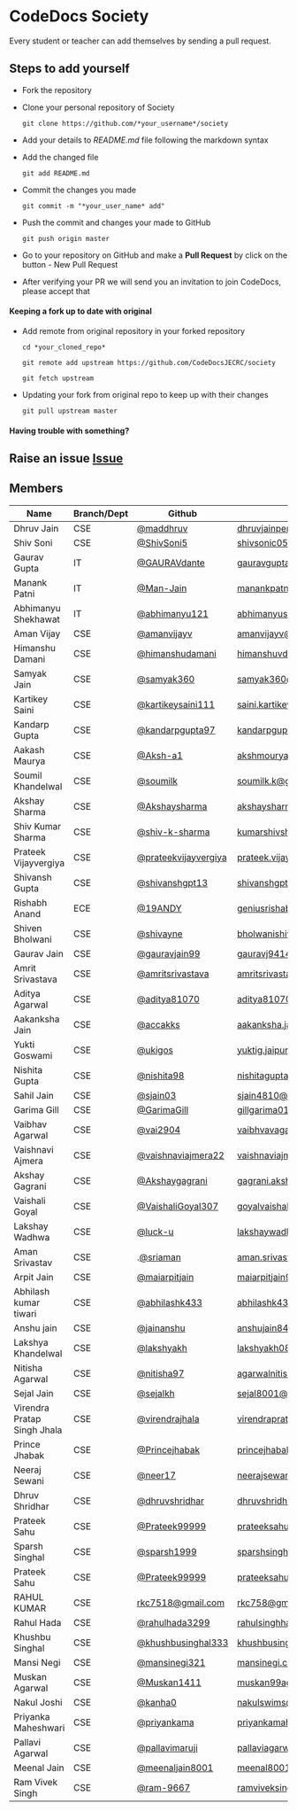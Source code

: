 
# CodeDocs Society
Every student or teacher can add themselves by sending a pull request.
## Steps to add yourself
- Fork the repository
- Clone your personal repository of Society

  `git clone https://github.com/*your_username*/society`
- Add your details to *README.md* file following the markdown syntax
- Add the changed file

  `git add README.md`
- Commit the changes you made

  `git commit -m "*your_user_name* add"`
- Push the commit and changes your made to GitHub

  `git push origin master`
- Go to your repository on GitHub and make a **Pull Request** by click on the button - New Pull Request
- After verifying your PR we will send you an invitation to join CodeDocs, please accept that

#### Keeping a fork up to date with original
- Add remote from original repository in your forked repository

  `cd *your_cloned_repo*`

  `git remote add upstream https://github.com/CodeDocsJECRC/society`

  `git fetch upstream`

- Updating your fork from original repo to keep up with their changes

  `git pull upstream master`

#### Having trouble with something?
Raise an issue [Issue](https://github.com/CodeDocsJECRC/society/issues/new)
----
## Members

| Name | Branch/Dept | Github | Email |
| ----- | ------ | ----- | ----- |
| Dhruv Jain | CSE | [@maddhruv](https://github.com/maddhruv) | [dhruvjainpenny@gmail.com](mailto:dhruvjainpenny@gmail.com) |
| Shiv Soni  | CSE | [@ShivSoni5](https://github.com/ShivSoni5)| [shivsonic05@gmail.com](mailto:shivsonic05@gmail.com) |
| Gaurav Gupta  | IT | [@GAURAVdante](https://github.com/GAURAVdante)| [gauravguptahappy97@gmail.com](mailto:gauravguptahappy97@gmail.com) |
| Manank Patni | IT | [@Man-Jain](https://github.com/Man-Jain) | [manankpatni@gmail.com](mailto:manankpatni@gmail.com) |
| Abhimanyu Shekhawat | IT | [@abhimanyu121](https://github.com/abhimanyu121) | [abhimanyushekhawat17.as@gmail.com](mailto:abhimanyushekhawat17.as@gmail.com) |
| Aman Vijay | CSE | [@amanvijayv](https://github.com/amanvijayv) | [amanvijayv@gmail.com](mailto:amanvijayv@gmail.com) |
| Himanshu Damani | CSE | [@himanshudamani](https://github.com/himanshudamani) | [himanshuvdamani@gmail.com](mailto:himanshuvdamani@gmail.com) |
| Samyak Jain | CSE | [@samyak360](https://github.com/samyak360) | [samyak360@gmail.com](mailto:samyak360@gmail.com) |
| Kartikey Saini | CSE | [@kartikeysaini111](https://github.com/kartikeysaini111) | [saini.kartikey111@gmail.com](mailto:saini.kartikey111@gmail.com) |
| Kandarp Gupta | CSE | [@kandarpgupta97](https://github.com/kandarpgupta97) | [kandarpgupta97@gmail.com](mailto:kandarpgupta97@gmail.com) |
| Aakash Maurya | CSE | [@Aksh-a1](https://github.com/Aksh-a1) | [akshmourya@gmail.com](mailto:akshmourya@gmail.com) |
| Soumil Khandelwal | CSE | [@soumilk](https://github.com/soumilk) | [soumilk.k@gmail.com](mailto:soumilk.k@gmail.com) | 
| Akshay Sharma | CSE | [@Akshaysharma](https://github.com/akshaysharma2277) | [akshaysharma2277@gmail.com](mailto:akshaysharma2277@gmail.com) |
| Shiv Kumar Sharma | CSE | [@shiv-k-sharma](https://github.com/shiv-k-sharma) | [kumarshivsharma12@gmail.com](mailto:kumarshivsharma12@gmail.com) |
| Prateek Vijayvergiya| CSE | [@prateekvijayvergiya](https://github.com/prateekvijayvergiya) | [prateek.vijayudr27@gmail.com](mailto:prateek.vijayudr27@gmail.com) |
| Shivansh Gupta | CSE | [@shivanshgpt13](https://github.com/shivanshgpt13) | [shivanshgpt13@gmail.com](mailto:shivanshgpt13@gmail.com) |
| Rishabh Anand | ECE | [@19ANDY](https://github.com/19ANDY)| [geniusrishabhanand@gmail.com](mailto:geniusrishabhanand@gmail.com)|
| Shiven Bholwani | CSE | [@shivayne](https://github.com/shivayne)| [bholwanishiven@gmail.com](mailto:bholwanishiven@gmail.com)|
| Gaurav Jain | CSE | [@gauravjain99](https://github.com/gauravjain99) | [gauravj9414@gmail.com](mailto:gauravj9414@gmail.com)
| Amrit Srivastava | CSE | [@amritsrivastava](https://github.com/amritsrivastava)| [amritsrivastava.2cse20@jecrc.ac.in](mailto:amritsrivastava.2cse20@jecrc.ac.in)|
| Aditya Agarwal | CSE | [@aditya81070](https://github.com/aditya81070)| [aditya81070@gmail.com](mailto:aditya81070@gmail.com)|
| Aakanksha Jain | CSE | [@accakks](https://github.com/accakks)| [aakanksha.jain8@gmail.com](mailto:aakanksha.jain8@gmail.com)|
| Yukti Goswami | CSE | [@ukigos](https://github.com/ukigos) | [yuktig.jaipur@gmail.com](mailto:yuktig.jaipur@gmail.com)|
| Nishita Gupta | CSE | [@nishita98](https://github.com/nishita98) | [nishitagupta.cse20@jecrc.ac.in](mailto:nishitagupta.cse20@jecrc.ac.in)|
| Sahil Jain | CSE | [@sjain03](https://github.com/sjain03) | [sjain4810@gmail.com](mailto:sjain4810@gmail.com) |
| Garima Gill | CSE | [@GarimaGill](https://github.com/GarimaGill) | [gillgarima01@gmail.com](mailto:gillgarima01@gmail.com)| 
|Vaibhav Agarwal |CSE | [@vai2904](http://github.com/vai2904) |[vaibhvavagarwal.946@gmail.com](mailto:vaibhavagarwal.946@gmail.com) |
| Vaishnavi Ajmera | CSE | [@vaishnaviajmera22](https://github.com/vaishnaviajmera22) | [vaishnaviajmera22@gmail.com](mailto:vaishnaviajmera22@gmail.com)|
| Akshay Gagrani | CSE | [@Akshaygagrani](https://github.com/Akshaygagrani) | [gagrani.akshay@gmail.com](mailto:gagrani.akshay@gmail.com)|
| Vaishali Goyal | CSE | [@VaishaliGoyal307](https://github.com/VaishaliGoyal307/society.git) | [goyalvaishali307@gmail.com](mailto:goyalvaishali307@gmail.com)|
| Lakshay Wadhwa | CSE | [@luck-u](https://github.com/luck-u) | [lakshaywadhwa001@gmail.com](mailto.lakshaywadhwa001@gmail.com)|
|Aman Srivastav| CSE | .[@sriaman](https://github.com/sriaman) | [aman.srivastavmau@gmail.com](mailto:aman.srivastavmau@gmail.com)|
| Arpit Jain | CSE | [@maiarpitjain](https://github.com/maiarpitjain) | [maiarpitjain94@gmail.com](mailto:maiarpitjain94@gmail.com)|
| Abhilash kumar tiwari | CSE | [@abhilashk433](https://github.com/abhilashk433/society.git) | [abhilashk433@gmail.com](mailto:abhilashk433@gmail.com)|
| Anshu jain | CSE | [@jainanshu](https://github.com/jainanshu) | [anshujain8441@gmail.com](mailto:anshujain8441@gmail.com)|
| Lakshya Khandelwal | CSE | [@lakshyakh](https://github.com/lakshyakh) | [lakshyakh08@gmail.com](mailto:lakshyakh08@gmail.com)| 
| Nitisha Agarwal | CSE | [@nitisha97](https://github.com/nitisha97) | [agarwalnitisha1997@gmail.com](mailto:agarwalnitisha1997@gmail.com)|
| Sejal Jain | CSE | [@sejalkh](https://github.com/sejalkh) | [sejal8001@gmail.com](mailto:sejal8001@gmail.com)|
| Virendra Pratap Singh Jhala | CSE | [@virendrajhala](https://github.com/virendrajhala) | [virendrapratapsinghjhala@gmail.com](mailto:virendrapratapsinghjhala@gmail.com) |
| Prince Jhabak | CSE | [@Princejhabak](https://github.com/Princejhabak) | [princejhabak.cse20@jecrc.ac.in](mailto:princejhabak.cse20@jecrc.ac.in) |
| Neeraj Sewani | CSE | [@neer17](https://github.com/neer17) | [neerajsewanisrt8@gmail.com](mailto:neerajsewanisrt8@gmail.com) |
| Dhruv Shridhar | CSE | [@dhruvshridhar](https://github.com/dhruvshridhar) | [dhruvshridhar@gmail.com](mailto:dhruvshridhar@gmail.com) |
| Prateek Sahu | CSE | [@Prateek99999](https://github.com/Prateek99999) | [prateeksahu.cse20@jecrc.ac.in](mailto:prateeksahu.cse20@jecrc.ac.in) |
| Sparsh Singhal | CSE | [@sparsh1999](https://github.com/sparsh1999) | [sparshsinghal95@gmail.com](mailto:sparshsinghal95@gmail.com) |
| Prateek Sahu | CSE | [@Prateek99999](https://github.com/Prateek99999) | [prateeksahu.cse20@jecrc.ac.in](mailto:prateeksahu.cse20@jecrc.ac.in) |
|RAHUL KUMAR | CSE | [rkc7518@gmail.com](http://girthub.com/rkc7518) | [rkc758@gmail.com](mailto:rkc758@gmail.com) |
| Rahul Hada |  CSE | [@rahulhada3299](https://github.com/rahulhada3299) | [rahulsinghhada.cse20@jecrc.ac.in](mailto:rahulsinghhada.cse20@jecrc.ac.in) |
| Khushbu Singhal | CSE | [@khushbusinghal333](https://github.com/khushbusinghal333) | [khushbusinghal.cse20@jecrc.ac.in](mailto:khushbusinghal.cse20@jecrc.ac.in) |
| Mansi Negi | CSE | [@mansinegi321](https://github.com/mansinegi321) | [mansinegi.cse20@jecrc.ac.in](mailto:mansinegi.cse20@jecrc.ac.in) |
| Muskan Agarwal | CSE | [@Muskan1411](https://github.com/Muskan1411) | [muskan99ag@gmail.com](mailto:muskan99ag@gmail.com) |
| Nakul Joshi | CSE | [@kanha0](https://github.com/kanha0) | [nakulswims@gmail.com](mailto:nakulswims@gmail.com) |
| Priyanka Maheshwari | CSE | [@priyankama](https://github.com/priyankama) | [priyankamaheshwari2697@gmail.com](mailto:priyankamaheshwari2697@gmail.com) |
| Pallavi Agarwal | CSE | [@pallavimaruji](https://github.com/pallavimaruji) | [pallaviagarwal8696@gmail.com](mailto:pallaviagarwal8696@gmail.com) |
| Meenal Jain | CSE | [@meenaljain8001](https://github.com/meenaljain8001) | [meenal8001@gmail.com](mailto:meenal8001@gmail.com) |
| Ram Vivek Singh | CSE | [@ram-9667](https://github.com/ram-9667) | [ramviveksingh.cse20@jecrc.ac.in](mailto:ramviveksingh.cse20@jecrc.ac.in) |